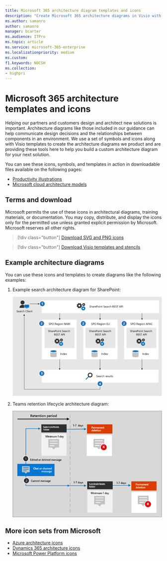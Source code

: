 ```yaml
---
title: Microsoft 365 architecture diagram templates and icons
description: "Create Microsoft 365 architecture diagrams in Visio with these icons, stencils, and templates."
ms.author: samanro
author: samanro
manager: bcarter
ms.audience: ITPro
ms.topic: article
ms.service: microsoft-365-enterprise
ms.localizationpriority: medium
ms.custom: 
f1.keywords: NOCSH
ms.collection: 
- highpri
---
```


# Microsoft 365 architecture templates and icons

Helping our partners and customers design and architect new solutions is important. Architecture diagrams like those included in our guidance can help communicate design decisions and the relationships between components in an environment. We use a set of symbols and icons along with Visio templates to create the architecture diagrams we product and are providing these tools here to help you build a custom architecture diagram for your next solution.

You can see these icons, symbols, and templates in action in downloadable files available on the following pages:

- [Productivity illustrations](productivity-illustrations.md)
- [Microsoft cloud architecture models](cloud-architecture-models.md)

## Terms and download

Microsoft permits the use of these icons in architectural diagrams, training materials, or documentation. You may copy, distribute, and display the icons only for the permitted use unless granted explicit permission by Microsoft. Microsoft reserves all other rights.


 > [!div class="button"]
 > [Download SVG and PNG icons](https://go.microsoft.com/fwlink/?linkid=869455)

 > [!div class="button"]
 > [Download Visio templates and stencils](https://go.microsoft.com/fwlink/?linkid=2056186)

## Example architecture diagrams

You can use these icons and templates to create diagrams like the following examples:

1. Example search architecture diagram for SharePoint:

    ![Example search architecture for SharePoint.](../media/configure-search-for-multi-geo-image1-1.png)

2. Teams retention lifecycle architecture diagram:

    ![Teams retention lifecycle.](../media/TeamsRetentionLifecycle.png)

## More icon sets from Microsoft

- [Azure architecture icons](/azure/architecture/icons/)
- [Dynamics 365 architecture icons](/dynamics365/get-started/icons)
- [Microsoft Power Platform icons](/power-platform/guidance/icons)